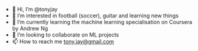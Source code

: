 - 👋 Hi, I’m @tonyjay
- 👀 I’m interested in football (soccer), guitar and learning new things
- 🌱 I’m currently learning the machine learning specialisation on Coursera by Andrew Ng
- 💞️ I’m looking to collaborate on ML projects
- 📫 How to reach me tony.jay@gmail.com

<!---
tonyjay/tonyjay is a ✨ special ✨ repository because its `README.md` (this file) appears on your GitHub profile.
You can click the Preview link to take a look at your changes.
--->
